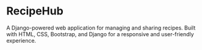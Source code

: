 # RecipeHub
A Django-powered web application for managing and sharing recipes. Built with HTML, CSS, Bootstrap, and Django for a responsive and user-friendly experience. 
